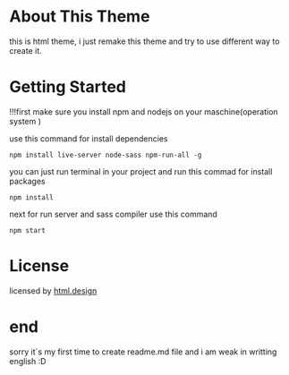 # About This Theme
this is html theme, i just remake this theme and try to use different way to create it.

# Getting Started

!!!first make sure you install npm and nodejs on your maschine(operation system )

use this command for install dependencies
```
npm install live-server node-sass npm-run-all -g
```

you can just run terminal in your project and run this commad for install packages
```
npm install 
```

next for run server and sass compiler use this command
```
npm start
```

# License

licensed by [html.design](https://html.design/)

# end
 sorry it`s my first time to create readme.md file and i am weak in writting english :D